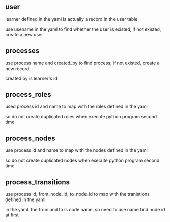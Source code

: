 ## user
learner defined in the yaml is actually a record in the user table

use usename in the yaml to find whether the user is existed, if not existed, create a new user

## processes
use process name and created_by to find process, if not existed, create a new record

created by is learner's id

## process_roles
used process id and name to map with the roles defined in the yaml

so do not create duplicated roles when execute python program second time

## process_nodes

use process id and name to map with the nodes defined in the yaml

so do not create duplicated nodes when execute python program second time

## process_transitions

use process id, from_node_id, to_node_id to map with the tranistions defined in the yaml

in the yaml, the from and to is node name, so need to use name find node id at first


